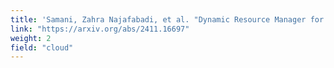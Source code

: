 ```yaml
---
title: 'Samani, Zahra Najafabadi, et al. "Dynamic Resource Manager for Automating Deployments in the Computing Continuum." arXiv preprint arXiv:2411.16697 (2024).'
link: "https://arxiv.org/abs/2411.16697"
weight: 2
field: "cloud"
---
```

